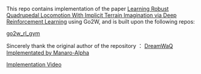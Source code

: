 This repo contains implementation of the paper [Learning Robust Quadrupedal Locomotion With Implicit Terrain Imagination via Deep Reinforcement Learning](https://arxiv.org/abs/2301.10602) using Go2W, and is built upon the following repos:

[go2w_rl_gym](https://github.com/ShengqianChen/go2w_rl_gym)

Sincerely thank the original author of the repository ： [DreamWaQ Implementated by Manaro-Alpha](https://github.com/Manaro-Alpha/DreamWaQ)

[Implementation Video](https://www.bilibili.com/video/BV1ceJBzVEpb/?spm_id_from=333.1387.homepage.video_card.click&vd_source=38ac4124498d462225113e5f9e9f4c4a)
